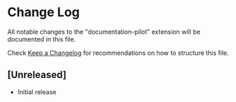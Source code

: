 # Change Log

All notable changes to the "documentation-pilot" extension will be documented in this file.

Check [Keep a Changelog](http://keepachangelog.com/) for recommendations on how to structure this file.

## [Unreleased]

- Initial release